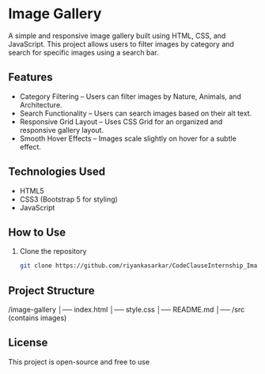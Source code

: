 # Image Gallery  

A simple and responsive image gallery built using HTML, CSS, and JavaScript. This project allows users to filter images by category and search for specific images using a search bar.  

## Features  
- Category Filtering – Users can filter images by Nature, Animals, and Architecture.  
- Search Functionality – Users can search images based on their alt text.  
- Responsive Grid Layout – Uses CSS Grid for an organized and responsive gallery layout.  
- Smooth Hover Effects – Images scale slightly on hover for a subtle effect.  

## Technologies Used  
- HTML5  
- CSS3 (Bootstrap 5 for styling)  
- JavaScript  
## How to Use  
1. Clone the repository
   ```bash
   git clone https://github.com/riyankasarkar/CodeClauseInternship_Image-Gallery.git

## Project Structure
/image-gallery
│── index.html
│── style.css
│── README.md
│── /src (contains images)


## License
This project is open-source and free to use

     

